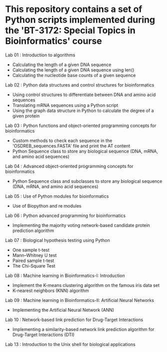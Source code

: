 # This repository contains a set of Python scripts implemented during the 'BT-3172: Special Topics in Bioinformatics' course

Lab 01 :  Introduction to algorithms
- Calculating the length of a given DNA sequence
- Calculating the length of a given DNA sequence using len()
- Calculating the nucleotide base counts of a given sequence

Lab 02 : Python data structures and control structures for bioinformatics
- Using control structures to differentiate between DNA and amino acid sequences
- Translating mRNA sequences using a Python script
- Using the graph data structure in Python to calculate the degree of a given protein

Lab 03 : Python functions and object-oriented programming concepts for bioinformatics
- Custom methods to check each sequence in the 'OSDREB_sequences.FASTA' file and print the AT content
- Python Sequence class to store any biological sequence (DNA, mRNA, and amino acid sequences)

Lab 04 : Advanced object-oriented programming concepts for bioinformatics
- Python Sequence class and subclasses to store any biological sequence (DNA, mRNA, and amino acid sequences)

Lab 05 : Use of Python modules for bioinformatics
- Use of Biopython and re modules

Lab 06 :  Python advanced programming for bioinformatics
- Implementing the majority voting network-based candidate protein prediction algorithm

Lab 07 : Biological hypothesis testing using Python
- One sample t-test
- Mann–Whitney U test
- Paired sample t-test
- The Chi-Square Test

Lab 08 : Machine learning in Bioinformatics-I: Introduction
- Implement the K-means clustering algorithm on the famous iris data set
- K-nearest neighbors (KNN) algorithm

Lab 09 : Machine learning in Bioinformatics-II: Artificial Neural Networks 
- Implementing the Artificial Neural Network (ANN)

Lab 10 : Network-based link prediction for Drug-Target Interactions 
- Implementing a similarity-based network link prediction algorithm for Drug-Target Interactions (DTI)

Lab 13 : Introduction to the Unix shell for biological applications
